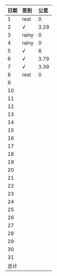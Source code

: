 日期|签到|公里
:---------------|:---------------|:----------------
1|rest|0|
2|√|3.29|
3|rainy|0|
4|rainy|0|
5|√|6|
6|√|3.79|
7|√|3.39|
8|rest|0|
9|||
10|||
11|||
12|||
13|||
14|||
15|||
16|||
17|||
18|||
19|||
20|||
21|||
22|||
23|||
24|||
25|||
26|||
27|||
28|||
29|||
30|||
31|||
总计|||
